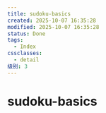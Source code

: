 ```yaml
---
title: sudoku-basics
created: 2025-10-07 16:35:28
modified: 2025-10-07 16:35:28
status: Done
tags:
  - Index
cssclasses:
  - detail
级别: 3
---
```

# sudoku-basics
